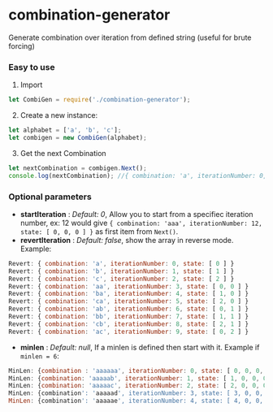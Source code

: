 # combination-generator
Generate combination over iteration from defined string (useful for brute forcing)

### Easy to use
1. Import 
```js
let CombiGen = require('./combination-generator');
```

2. Create a new instance: 
```js
let alphabet = ['a', 'b', 'c'];
let combigen = new CombiGen(alphabet);
```

3. Get the next Combination
```js
let nextCombination = combigen.Next();
console.log(nextCombination); //{ combination: 'a', iterationNumber: 0, state: [0] }
```

### Optional parameters

* **startIteration** : *Default: 0*,  Allow you to start from a specifiec iteration number, ex: 12 would give `{ combination: 'aaa', iterationNumber: 12, state: [ 0, 0, 0 ] }` as first item from `Next()`.
* **revertIteration** : *Default: false*, show the array in reverse mode.
Example: 
```js
Revert: { combination: 'a', iterationNumber: 0, state: [ 0 ] }
Revert: { combination: 'b', iterationNumber: 1, state: [ 1 ] }
Revert: { combination: 'c', iterationNumber: 2, state: [ 2 ] }
Revert: { combination: 'aa', iterationNumber: 3, state: [ 0, 0 ] }
Revert: { combination: 'ba', iterationNumber: 4, state: [ 1, 0 ] }
Revert: { combination: 'ca', iterationNumber: 5, state: [ 2, 0 ] }
Revert: { combination: 'ab', iterationNumber: 6, state: [ 0, 1 ] }
Revert: { combination: 'bb', iterationNumber: 7, state: [ 1, 1 ] }
Revert: { combination: 'cb', iterationNumber: 8, state: [ 2, 1 ] }
Revert: { combination: 'ac', iterationNumber: 9, state: [ 0, 2 ] }
```
* **minlen** : *Default: null*, If a minlen is defined then start with it.
Example if `minlen = 6`: 
```js
MinLen: {combination : 'aaaaaa', iterationNumber: 0, state: [ 0, 0, 0, 0, 0, 0]}
MinLen: {combination: 'aaaaab', iterationNumber: 1, state: [ 1, 0, 0, 0, 0, 0]}
MinLen: {combination: 'aaaaac', iterationNumber: 2, state: [ 2, 0, 0, 0, 0, 0]}
MinLen: {combination': 'aaaaad', iterationNumber: 3, state: [ 3, 0, 0, 0, 0, 0]}
MinLen: {combination': 'aaaaae', iterationNumber: 4, state: [ 4, 0, 0, 0, 0, 0]}
```
